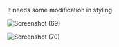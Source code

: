 It needs some modification in styling


![Screenshot (69)](https://github.com/user-attachments/assets/750b55ff-cabb-4616-b2a9-b08221194801)

![Screenshot (70)](https://github.com/user-attachments/assets/343bac9f-4c7c-42aa-a806-1c0ded1dc371)
